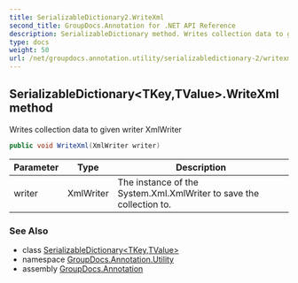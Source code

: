 ```yaml
---
title: SerializableDictionary2.WriteXml
second_title: GroupDocs.Annotation for .NET API Reference
description: SerializableDictionary method. Writes collection data to given writer XmlWriter
type: docs
weight: 50
url: /net/groupdocs.annotation.utility/serializabledictionary-2/writexml/
---
```

## SerializableDictionary&lt;TKey,TValue&gt;.WriteXml method

Writes collection data to given writer XmlWriter

```csharp
public void WriteXml(XmlWriter writer)
```

| Parameter | Type | Description |
| --- | --- | --- |
| writer | XmlWriter | The instance of the System.Xml.XmlWriter to save the collection to. |

### See Also

* class [SerializableDictionary&lt;TKey,TValue&gt;](../)
* namespace [GroupDocs.Annotation.Utility](../../serializabledictionary-2/)
* assembly [GroupDocs.Annotation](../../../)


